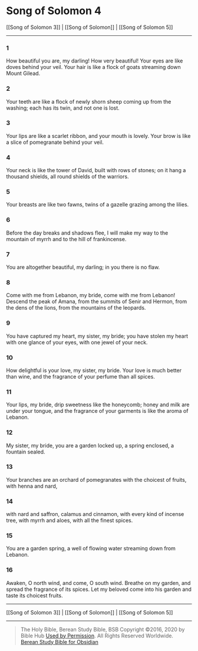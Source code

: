 # Song of Solomon 4

[[Song of Solomon 3]] | [[Song of Solomon]] | [[Song of Solomon 5]]

---

### 1
How beautiful you are, my darling! How very beautiful! Your eyes are like doves behind your veil. Your hair is like a flock of goats streaming down Mount Gilead.

### 2
Your teeth are like a flock of newly shorn sheep coming up from the washing; each has its twin, and not one is lost.

### 3
Your lips are like a scarlet ribbon, and your mouth is lovely. Your brow is like a slice of pomegranate behind your veil.

### 4
Your neck is like the tower of David, built with rows of stones; on it hang a thousand shields, all round shields of the warriors.

### 5
Your breasts are like two fawns, twins of a gazelle grazing among the lilies.

### 6
Before the day breaks and shadows flee, I will make my way to the mountain of myrrh and to the hill of frankincense.

### 7
You are altogether beautiful, my darling; in you there is no flaw.

### 8
Come with me from Lebanon, my bride, come with me from Lebanon! Descend the peak of Amana, from the summits of Senir and Hermon, from the dens of the lions, from the mountains of the leopards.

### 9
You have captured my heart, my sister, my bride; you have stolen my heart with one glance of your eyes, with one jewel of your neck.

### 10
How delightful is your love, my sister, my bride. Your love is much better than wine, and the fragrance of your perfume than all spices.

### 11
Your lips, my bride, drip sweetness like the honeycomb; honey and milk are under your tongue, and the fragrance of your garments is like the aroma of Lebanon.

### 12
My sister, my bride, you are a garden locked up, a spring enclosed, a fountain sealed.

### 13
Your branches are an orchard of pomegranates with the choicest of fruits, with henna and nard,

### 14
with nard and saffron, calamus and cinnamon, with every kind of incense tree, with myrrh and aloes, with all the finest spices.

### 15
You are a garden spring, a well of flowing water streaming down from Lebanon.

### 16
Awaken, O north wind, and come, O south wind. Breathe on my garden, and spread the fragrance of its spices. Let my beloved come into his garden and taste its choicest fruits.

---

[[Song of Solomon 3]] | [[Song of Solomon]] | [[Song of Solomon 5]]

---

> The Holy Bible, Berean Study Bible, BSB
> Copyright &copy;2016, 2020 by Bible Hub
> [Used by Permission](https://berean.bible/terms.htm). All Rights Reserved Worldwide.
> [Berean Study Bible for Obsidian](https://github.com/gapmiss/berean-study-bible-for-obsidian)</small>

